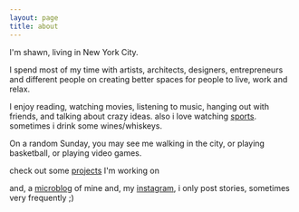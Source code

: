 ```yaml
---
layout: page
title: about
---
```

I'm shawn, living in New York City.

I spend most of my time with artists, architects, designers, entrepreneurs and different people on creating better spaces for people to live, work and relax.

I enjoy reading, watching movies, listening to music, hanging out with friends, and talking about crazy ideas. also i love watching [sports](https://www.shawnyzhou.com/sports). sometimes i drink some wines/whiskeys.

On a random Sunday, you may see me walking in the city, or playing basketball, or playing video games.

check out some [projects](https://shawnyzhou.com/projects) I'm working on

and, a [microblog](https://public.me/shawn) of mine
and, my [instagram](https://instagram.com/shawnyzhou), i only post stories, sometimes very frequently ;)